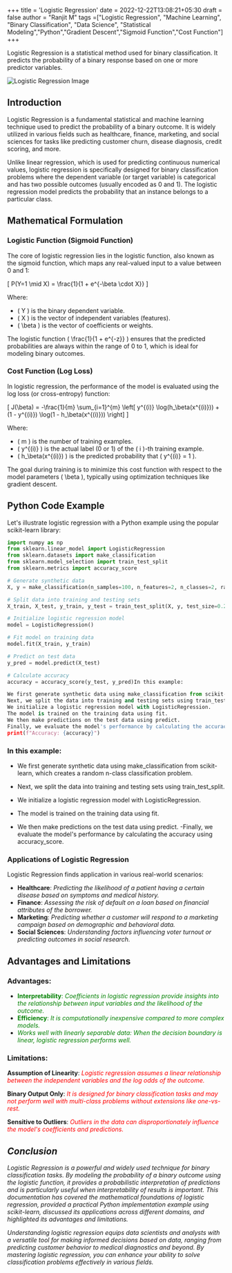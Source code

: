 +++
title = 'Logistic Regression'
date = 2022-12-22T13:08:21+05:30
draft = false
author = "Ranjit M"
tags =["Logistic Regression", "Machine Learning", "Binary Classification", "Data Science", "Statistical Modeling","Python","Gradient Descent","Sigmoid Function","Cost Function"]
+++


Logistic Regression is a statistical method used for binary classification. It predicts the probability of a binary response based on one or more predictor variables.

![Logistic Regression Image](/images/logistic-reg.jpeg)


## Introduction

Logistic Regression is a fundamental statistical and machine learning technique used to predict the probability of a binary outcome. It is widely utilized in various fields such as healthcare, finance, marketing, and social sciences for tasks like predicting customer churn, disease diagnosis, credit scoring, and more.

Unlike linear regression, which is used for predicting continuous numerical values, logistic regression is specifically designed for binary classification problems where the dependent variable (or target variable) is categorical and has two possible outcomes (usually encoded as 0 and 1). The logistic regression model predicts the probability that an instance belongs to a particular class.

## Mathematical Formulation

### Logistic Function (Sigmoid Function)

The core of logistic regression lies in the logistic function, also known as the sigmoid function, which maps any real-valued input to a value between 0 and 1:

\[ P(Y=1 \mid X) = \frac{1}{1 + e^{-\beta \cdot X}} \]



Where:
- \( Y \) is the binary dependent variable.
- \( X \) is the vector of independent variables (features).
- \( \beta \) is the vector of coefficients or weights.

The logistic function \( \frac{1}{1 + e^{-z}} \) ensures that the predicted probabilities are always within the range of 0 to 1, which is ideal for modeling binary outcomes.

### Cost Function (Log Loss)

In logistic regression, the performance of the model is evaluated using the log loss (or cross-entropy) function:

\[ J(\beta) = -\frac{1}{m} \sum_{i=1}^{m} \left[ y^{(i)} \log(h_\beta(x^{(i)})) + (1 - y^{(i)}) \log(1 - h_\beta(x^{(i)})) \right] \]

Where:
- \( m \) is the number of training examples.
- \( y^{(i)} \) is the actual label (0 or 1) of the \( i \)-th training example.
- \( h_\beta(x^{(i)}) \) is the predicted probability that \( y^{(i)} = 1 \).

The goal during training is to minimize this cost function with respect to the model parameters \( \beta \), typically using optimization techniques like gradient descent.

## Python Code Example

Let's illustrate logistic regression with a Python example using the popular scikit-learn library:

```python
import numpy as np
from sklearn.linear_model import LogisticRegression
from sklearn.datasets import make_classification
from sklearn.model_selection import train_test_split
from sklearn.metrics import accuracy_score

# Generate synthetic data
X, y = make_classification(n_samples=100, n_features=2, n_classes=2, random_state=0)

# Split data into training and testing sets
X_train, X_test, y_train, y_test = train_test_split(X, y, test_size=0.2, random_state=0)

# Initialize logistic regression model
model = LogisticRegression()

# Fit model on training data
model.fit(X_train, y_train)

# Predict on test data
y_pred = model.predict(X_test)

# Calculate accuracy
accuracy = accuracy_score(y_test, y_pred)In this example:

We first generate synthetic data using make_classification from scikit-learn, which creates a random n-class classification problem.
Next, we split the data into training and testing sets using train_test_split.
We initialize a logistic regression model with LogisticRegression.
The model is trained on the training data using fit.
We then make predictions on the test data using predict.
Finally, we evaluate the model's performance by calculating the accuracy using accuracy_score.
print(f"Accuracy: {accuracy}")
```
### In this example:

- We first generate synthetic data using make_classification from scikit-learn, which creates a random n-class classification problem.

- Next, we split the data into training and testing sets using train_test_split.

- We initialize a logistic regression model with LogisticRegression.
- The model is trained on the training data using fit.
- We then make predictions on the test data using predict.
-Finally, we evaluate the model's performance by calculating the accuracy using accuracy_score.

### Applications of Logistic Regression
Logistic Regression finds application in various real-world scenarios:

- **Healthcare**: *Predicting the likelihood of a patient having a certain disease based on symptoms and medical history.*
- **Finance**: *Assessing the risk of default on a loan based on financial attributes of the borrower.*
- **Marketing**: *Predicting whether a customer will respond to a marketing campaign based on demographic and behavioral data.*
- **Social Sciences**: *Understanding factors influencing voter turnout or predicting outcomes in social research.*


## Advantages and Limitations
### Advantages:
- <span style="color:green">**Interpretability**: *Coefficients in logistic regression provide insights into the relationship between input variables and the likelihood of the outcome.*</span>
- <span style="color:green">**Efficiency**: *It is computationally inexpensive compared to more complex models.*</span>
- <span style="color:green">*Works well with linearly separable data: When the decision boundary is linear, logistic regression performs well.*</span>

### Limitations:

**Assumption of Linearity**: <span style="color:red">*Logistic regression assumes a linear relationship between the independent variables and the log odds of the outcome.*</span>

**Binary Output Only**: <span style="color:red">*It is designed for binary classification tasks and may not perform well with multi-class problems without extensions like one-vs-rest.*</span>

**Sensitive to Outliers**: <span style="color:red">*Outliers in the data can disproportionately influence the model's coefficients and predictions.*</span>


## *Conclusion*
*Logistic Regression is a powerful and widely used technique for binary classification tasks. By modeling the probability of a binary outcome using the logistic function, it provides a probabilistic interpretation of predictions and is particularly useful when interpretability of results is important. This documentation has covered the mathematical foundations of logistic regression, provided a practical Python implementation example using scikit-learn, discussed its applications across different domains, and highlighted its advantages and limitations.*

*Understanding logistic regression equips data scientists and analysts with a versatile tool for making informed decisions based on data, ranging from predicting customer behavior to medical diagnostics and beyond. By mastering logistic regression, you can enhance your ability to solve classification problems effectively in various fields.*



